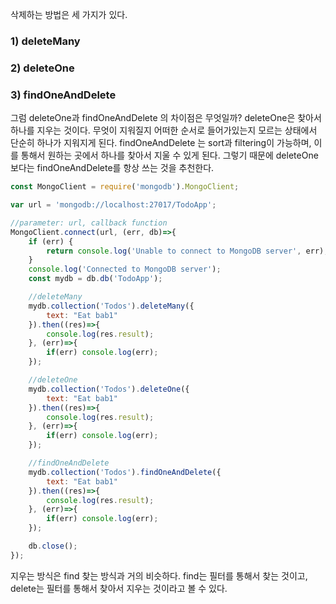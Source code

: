 

삭제하는 방법은 세 가지가 있다.
### 1) deleteMany
### 2) deleteOne
### 3) findOneAndDelete
그럼 deleteOne과 findOneAndDelete 의 차이점은 무엇일까? deleteOne은 찾아서 하나를 지우는 것이다. 무엇이 지워질지 어떠한 순서로 들어가있는지 모르는 상태에서 단순히 하나가 지워지게 된다.
findOneAndDelete 는 sort과 filtering이 가능하며, 이를 통해서 원하는 곳에서 하나를 찾아서 지울 수 있게 된다. 그렇기 때문에 deleteOne보다는 findOneAndDelete를 항상 쓰는 것을 추천한다.

```javascript
const MongoClient = require('mongodb').MongoClient;

var url = 'mongodb://localhost:27017/TodoApp';

//parameter: url, callback function
MongoClient.connect(url, (err, db)=>{
    if (err) {
        return console.log('Unable to connect to MongoDB server', err);
    }
    console.log('Connected to MongoDB server');
    const mydb = db.db('TodoApp');

    //deleteMany
    mydb.collection('Todos').deleteMany({
        text: "Eat bab1"
    }).then((res)=>{
        console.log(res.result);
    }, (err)=>{
        if(err) console.log(err);
    });

    //deleteOne
    mydb.collection('Todos').deleteOne({
        text: "Eat bab1"
    }).then((res)=>{
        console.log(res.result);
    }, (err)=>{
        if(err) console.log(err);
    });

    //findOneAndDelete
    mydb.collection('Todos').findOneAndDelete({
        text: "Eat bab1"
    }).then((res)=>{
        console.log(res.result);
    }, (err)=>{
        if(err) console.log(err);
    });

    db.close();
});
```
지우는 방식은 find 찾는 방식과 거의 비슷하다. find는 필터를 통해서 찾는 것이고, delete는 필터를 통해서 찾아서 지우는 것이라고 볼 수 있다.